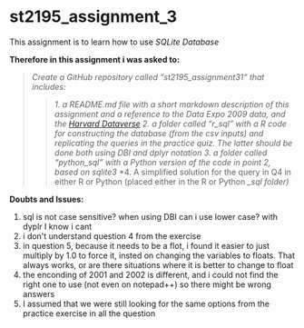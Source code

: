 # st2195_assignment_3
This assignment is to learn how to use *SQLite Database*

**Therefore in this assignment i was asked to:**
> *Create a GitHub repository called “st2195_assignment31” that includes:*
>> *1. a README.md file with a short markdown description of this assignment and a reference to the Data Expo 2009 data, and the [Harvard Dataverse](https://dataverse.harvard.edu/dataset.xhtml?persistentId=doi:10.7910/DVN/HG7NV7)*
>> *2. a folder called “r_sql” with a R code for constructing the database (from the csv inputs) and replicating the queries in the practice quiz. The latter should be done both using DBI and dplyr notation*
>> *3. a folder called “python_sql” with a Python version of the code in point 2, based on sqlite3*
>> *4. A simplified solution for the query in Q4 in either R or Python (placed either in the R or Python *_sql folder)*


**Doubts and Issues:**  
1. sql is not case sensitive? when using DBI can i use lower case? with dyplr I know i cant
2. i don't understand question 4 from the exercise
3. in question 5, because it needs to be a flot, i found it easier to just multiply by 1.0 to force it, insted on changing the variables to floats. That always works, or are there situations where it is better to change to float
4. the enconding of 2001 and 2002 is different, and i could not find the right one to use (not even on notepad++) so there might be wrong answers
5. I assumed that we were still looking for the same options from the practice exercise in all the question
